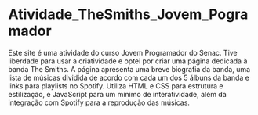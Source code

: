 # Atividade_TheSmiths_Jovem_Pogramador

Este site é uma atividade do curso Jovem Programador do Senac. Tive liberdade para usar a criatividade e optei por criar uma página dedicada à banda The Smiths. A página apresenta uma breve biografia da banda, uma lista de músicas dividida de acordo com cada um dos 5 álbuns da banda e links para playlists no Spotify. Utiliza HTML e CSS para estrutura e estilização, e JavaScript para um mínimo de interatividade, além da integração com Spotify para a reprodução das músicas.
